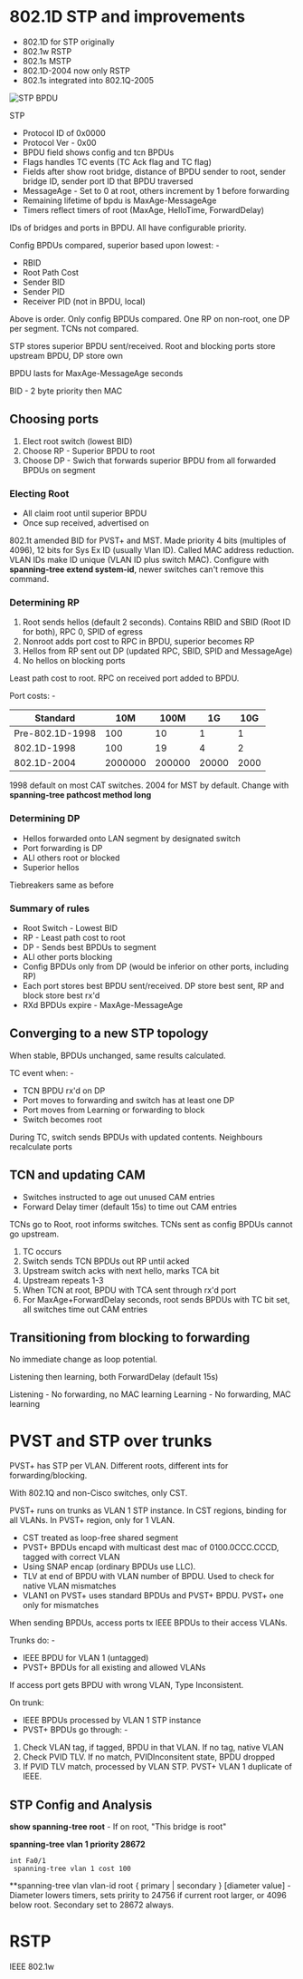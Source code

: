 # 802.1D STP and improvements

* 802.1D for STP originally
* 802.1w RSTP
* 802.1s MSTP
* 802.1D-2004 now only RSTP
* 802.1s integrated into 802.1Q-2005

![STP BPDU](https://raw.githubusercontent.com/stuh84/ccie-rs-notes/master/images/stp-bpdu.png)

STP  
* Protocol ID of 0x0000
* Protocol Ver - 0x00
* BPDU field shows config and tcn BPDUs
* Flags handles TC events (TC Ack flag and TC flag)
* Fields after show root bridge, distance of BPDU sender to root, sender bridge ID, sender port ID that BPDU traversed
* MessageAge - Set to 0 at root, others increment by 1 before forwarding
* Remaining lifetime of bpdu is MaxAge-MessageAge
* Timers reflect timers of root (MaxAge, HelloTime, ForwardDelay)

IDs of bridges and ports in BPDU. All have configurable priority.

Config BPDUs compared, superior based upon lowest: -

* RBID
* Root Path Cost
* Sender BID
* Sender PID
* Receiver PID (not in BPDU, local)

Above is order. Only config BPDUs compared. One RP on non-root, one DP per segment. TCNs not compared.

STP stores superior BPDU sent/received. Root and blocking ports store upstream BPDU, DP store own

BPDU lasts for MaxAge-MessageAge seconds

BID - 2 byte priority then MAC

## Choosing ports

1. Elect root switch (lowest BID)
2. Choose RP - Superior BPDU to root
3. Choose DP - Swich that forwards superior BPDU from all forwarded BPDUs on segment

### Electing Root

* All claim root until superior BPDU
* Once sup received, advertised on

802.1t amended BID for PVST+ and MST. Made priority 4 bits (multiples of 4096), 12 bits for Sys Ex ID (usually Vlan ID). Called MAC address reduction. VLAN IDs make ID unique (VLAN ID plus switch MAC). Configure with **spanning-tree extend system-id**, newer switches can't remove this command.

### Determining RP

1. Root sends hellos (default 2 seconds). Contains RBID and SBID (Root ID for both), RPC 0, SPID of egress
2. Nonroot adds port cost to RPC in BPDU, superior becomes RP
3. Hellos from RP sent out DP (updated RPC, SBID, SPID and MessageAge)
4. No hellos on blocking ports

Least path cost to root. RPC on received port added to BPDU.

Port costs: -

Standard | 10M | 100M | 1G | 10G
---------|-----|------|----|----
Pre-802.1D-1998 |100|10|1|1|
802.1D-1998|100|19|4|2|
802.1D-2004|2000000|200000|20000|2000

1998 default on most CAT switches. 2004 for MST by default. Change with **spanning-tree pathcost method long**

### Determining DP

* Hellos forwarded onto LAN segment by designated switch
* Port forwarding is DP
* ALl others root or blocked
* Superior hellos

Tiebreakers same as before

### Summary of rules

* Root Switch - Lowest BID
* RP - Least path cost to root
* DP - Sends best BPDUs to segment
* ALl other ports blocking
* Config BPDUs only from DP (would be inferior on other ports, including RP)
* Each port stores best BPDU sent/received. DP store best sent, RP and block store best rx'd
* RXd BPDUs expire - MaxAge-MessageAge

## Converging to a new STP topology

When stable, BPDUs unchanged, same results calculated.

TC event when: -
* TCN BPDU rx'd on DP
* Port moves to forwarding and switch has at least one DP
* Port moves from Learning or forwarding to block
* Switch becomes root

During TC, switch sends BPDUs with updated contents. Neighbours recalculate ports

## TCN and updating CAM

* Switches instructed to age out unused CAM entries
* Forward Delay timer (default 15s) to time out CAM entries

TCNs go to Root, root informs switches. TCNs sent as config BPDUs cannot go upstream.

1. TC occurs
2. Switch sends TCN BPDUs out RP until acked
3. Upstream switch acks with next hello, marks TCA bit
4. Upstream repeats 1-3
5. When TCN at root, BPDU with TCA sent through rx'd port
6. For MaxAge+ForwardDelay seconds, root sends BPDUs with TC bit set, all switches time out CAM entries

## Transitioning from blocking to forwarding

No immediate change as loop potential.

Listening then learning, both ForwardDelay (default 15s)

Listening - No forwarding, no MAC learning
Learning - No forwarding, MAC learning

# PVST and STP over trunks

PVST+ has STP per VLAN. Different roots, different ints for forwarding/blocking.

With 802.1Q and non-Cisco switches, only CST.

PVST+ runs on trunks as VLAN 1 STP instance. In CST regions, binding for all VLANs. In PVST+ region, only for 1 VLAN.

* CST treated as loop-free shared segment
* PVST+ BPDUs encapd with multicast dest mac of 0100.0CCC.CCCD, tagged with correct VLAN
* Using SNAP encap (ordinary BPDUs use LLC). 
* TLV at end of BPDU with VLAN number of BPDU. Used to check for native VLAN mismatches
* VLAN1 on PVST+ uses standard BPDUs and PVST+ BPDU. PVST+ one only for mismatches

When sending BPDUs, access ports tx IEEE BPDUs to their access VLANs.

Trunks do: -
* IEEE BPDU for VLAN 1 (untagged)
* PVST+ BPDUs for all existing and allowed VLANs

If access port gets BPDU with wrong VLAN, Type Inconsistent.

On trunk: 

* IEEE BPDUs processed by VLAN 1 STP instance
* PVST+ BPDUs go through: -

1. Check VLAN tag, if tagged, BPDU in that VLAN. If no tag, native VLAN
2. Check PVID TLV. If no match, PVIDInconsitent state, BPDU dropped
3. If PVID TLV match, processed by VLAN STP. PVST+ VLAN 1 duplicate of IEEE.

## STP Config and Analysis

**show spanning-tree root** - If on root, "This bridge is root"

**spanning-tree vlan 1 priority 28672**

```
int Fa0/1
 spanning-tree vlan 1 cost 100
```

**spanning-tree vlan vlan-id root { primary | secondary } [diameter value] - Diameter lowers timers, sets pririty to 24756 if current root larger, or 4096 below root. Secondary set to 28672 always.

# RSTP

IEEE 802.1w
